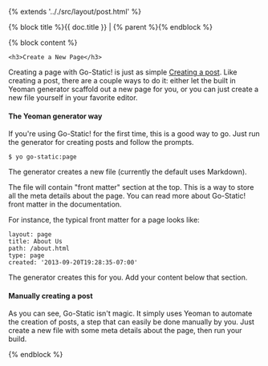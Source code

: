 {% extends '.././src/layout/post.html' %}

{% block title %}{{ doc.title }} | {% parent %}{% endblock %}

{% block content %}

	<h3>Create a New Page</h3>
<p>Creating a page with Go-Static! is just as simple <a href="/posts/create-new-post.html">Creating a post</a>. Like creating a post, there are a couple ways to do it: either let the built in Yeoman generator scaffold out a new page for you, or you can just create a new file yourself in your favorite editor.</p>
<h4>The Yeoman generator way</h4>
<p>If you&#39;re using Go-Static! for the first time, this is a good way to go. Just run the generator for creating posts and follow the prompts.</p>
<pre><code>$ yo go-static:page</code></pre>
<p>The generator creates a new file (currently the default uses Markdown).</p>
<p>The file will contain &quot;front matter&quot; section at the top. This is a way to store all the meta details about the page. You can read more about Go-Static! front matter in the documentation.</p>
<p>For instance, the typical front matter for a page looks like:</p>
<pre><code>layout: page
title: About Us
path: /about.html
type: page
created: &#39;2013-09-20T19:28:35-07:00&#39;</code></pre>
<p>The generator creates this for you. Add your content below that section.</p>
<h4>Manually creating a post</h4>
<p>As you can see, Go-Static isn&#39;t magic. It simply uses Yeoman to automate the creation of posts, a step that can easily be done manually by you. Just create a new file with some meta details about the page, then run your build.</p>


{% endblock %}